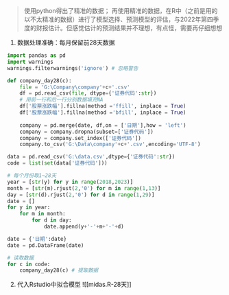>使用python得出了精准的数据；
>再使用精准的数据，在R中（之前是用的以不太精准的数据）进行了模型选择、预测模型的评估，与2022年第四季度的财报估计。但感觉估计的预测结果并不理想，有点怪，需要再仔细想想

1. 数据处理准确：每月保留前28天数据
```python
import pandas as pd
import warnings
warnings.filterwarnings('ignore') # 忽略警告

def company_day28(c):    
    file = 'G:\Company\company'+c+'.csv'
    df = pd.read_csv(file, dtype={'证券代码':str})
    # 用前一行和后一行分别数据填充NA
    df['股票涨跌幅'].fillna(method ='ffill', inplace = True)
    df['股票涨跌幅'].fillna(method ='bfill', inplace = True)
    
    company = pd.merge(date, df,on = ['日期'],how = 'left')
    company = company.dropna(subset=['证券代码']) 
    company = company.set_index(['证券代码'])
    company.to_csv('G:\Data\company'+c+'.csv',encoding='UTF-8')

data = pd.read_csv('G:\data.csv',dtype={'证券代码':str})
code = list(set(data['证券代码']))

# 每个月份取1~28天
year = [str(y) for y in range(2018,2023)]
month = [str(m).rjust(2,'0') for m in range(1,13)]
day = [str(d).rjust(2,'0') for d in range(1,29)]
date = []
for y in year:
    for m in month:
        for d in day:
            date.append(y+'-'+m+'-'+d)

date = {'日期':date}
date = pd.DataFrame(date)

# 读取数据
for c in code:    
    company_day28(c) # 提取数据

```


2. 代入Rstudio中拟合模型
![[midas.R-28天]]